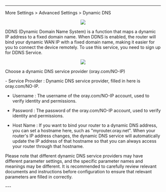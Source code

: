 
---

More Settings > Advanced Settings > Dynamic DNS
<div style="text-align: center;">
    <img class="boxshadow" src="/images/dnsadd.png">
</div>
<p class="text">
DDNS (Dynamic Domain Name System) is a function that maps a dynamic IP address to a fixed domain name. When DDNS is enabled, the router will bind your dynamic WAN IP with a fixed domain name, making it easier for you to connect the device remotely. To use this service, you need to sign up for DDNS Service.
</p>
<div style="text-align: center;">
    <img class="boxshadow" src="/images/dns.png">
</div>
<p class="text">
Choose a dynamic DNS service provider (oray.com/NO-IP)
</p>
- Service Provider : Dynamic DNS service provider, filled in here is oray.com/NO-IP.

- Username : The username of the oray.com/NO-IP account, used to verify identity and permissions.

- Password : The password of the oray.com/NO-IP account, used to verify identity and permissions.

- Host Name : If you want to bind your router to a dynamic DNS address, you can set a hostname here, such as "myrouter.oray.net". When your router's IP address changes, the dynamic DNS service will automatically update the IP address of that hostname so that you can always access your router through that hostname.

<p class="text">
Please note that different dynamic DNS service providers may have different parameter settings, and the specific parameter names and meanings may be different. It is recommended to carefully review relevant documents and instructions before configuration to ensure that relevant parameters are filled in correctly.
</p>
---